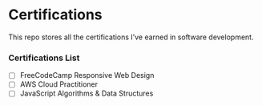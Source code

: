 # Certifications  
This repo stores all the certifications I’ve earned in software development.

### Certifications List  
- [ ] FreeCodeCamp Responsive Web Design  
- [ ] AWS Cloud Practitioner  
- [ ] JavaScript Algorithms & Data Structures  

